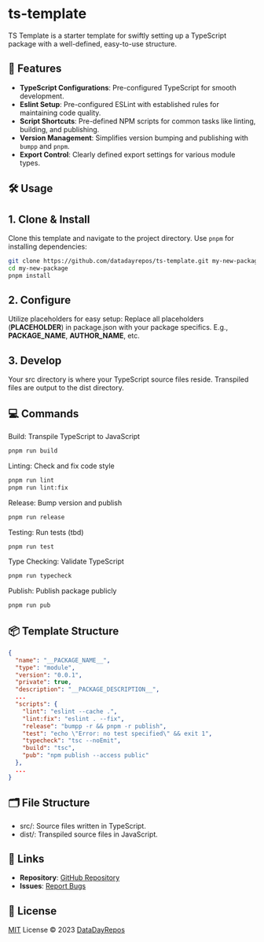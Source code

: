 # ts-template

TS Template is a starter template for swiftly setting up a TypeScript package with a well-defined, easy-to-use structure.

## 🚀 Features
- **TypeScript Configurations**: Pre-configured TypeScript for smooth development.
- **Eslint Setup**: Pre-configured ESLint with established rules for maintaining code quality.
- **Script Shortcuts**: Pre-defined NPM scripts for common tasks like linting, building, and publishing.
- **Version Management**: Simplifies version bumping and publishing with `bumpp` and `pnpm`.
- **Export Control**: Clearly defined export settings for various module types.
  
## 🛠 Usage

## 1. Clone & Install
Clone this template and navigate to the project directory. Use `pnpm` for installing dependencies:

```sh
git clone https://github.com/datadayrepos/ts-template.git my-new-package
cd my-new-package
pnpm install
```

## 2. Configure
Utilize placeholders for easy setup:
Replace all placeholders (__PLACEHOLDER__) in package.json with your package specifics. E.g., __PACKAGE_NAME__, __AUTHOR_NAME__, etc.

## 3. Develop
Your src directory is where your TypeScript source files reside. Transpiled files are output to the dist directory.

## 💻 Commands

Build: Transpile TypeScript to JavaScript
```sh
pnpm run build
```

Linting: Check and fix code style
```sh
pnpm run lint
pnpm run lint:fix
```

Release: Bump version and publish
```sh
pnpm run release
```

Testing: Run tests (tbd)
```sh
pnpm run test
```

Type Checking: Validate TypeScript
```sh
pnpm run typecheck
```

Publish: Publish package publicly
```sh
pnpm run pub
```


## 📦 Template Structure
```json
{
  "name": "__PACKAGE_NAME__",
  "type": "module",
  "version": "0.0.1",
  "private": true,
  "description": "__PACKAGE_DESCRIPTION__",
  ...
  "scripts": {
    "lint": "eslint --cache .",
    "lint:fix": "eslint . --fix",
    "release": "bumpp -r && pnpm -r publish",
    "test": "echo \"Error: no test specified\" && exit 1",
    "typecheck": "tsc --noEmit",
    "build": "tsc",
    "pub": "npm publish --access public"
  },
  ...
}

```

## 🗂️ File Structure
- src/: Source files written in TypeScript.
- dist/: Transpiled source files in JavaScript.

## 🔗 Links
- **Repository**: [GitHub Repository](https://github.com/datadayrepos/ts-template)
- **Issues**: [Report Bugs](https://github.com/datadayrepos/ts-template/issues)


## 📄 License
[MIT](./LICENSE) License &copy; 2023 [DataDayRepos](https://github.com/datadayrepos)
